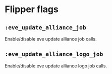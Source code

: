 # Flipper flags

## `:eve_update_alliance_job`

Enable/disable eve update alliance job calls.

## `:eve_update_alliance_logo_job`

Enable/disable eve update alliance logo job calls.
